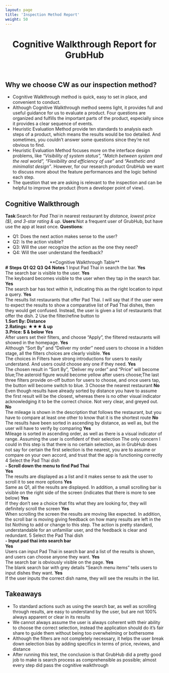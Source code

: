 ```yaml
---
layout: page
title: 'Inspection Method Report'
weight: 50
---
```



<center><h1> Cognitive Walkthrough Report for GrubHub </h1></center>
<br>

## Why we choose CW as our inspection method?
- Cognitive Walkthrough method is quick, easy to set in place, and convenient to conduct.
- Although Cognitive Walkthrough method seems light, it provides full and useful guidance for us  to evaluate a product. Four questions are organized and fulfills the important parts of the product, especially since it provides a clear sequence of events.
- Heuristic Evaluation Method provide ten standards to analysis each steps of a product, which means the results would be too detailed. And sometimes, you couldn’t answer some questions since they’re not obvious to find.  
- Heuristic Evaluation Method focuses more on the interface design problems, like *“Visibility of system status”, “Match between system and the real world”, “Flexibility and efficiency of use”* and *“Aesthetic and minimalist design”*. However, for our research product GrubHub we want to discuss more about the feature performances and the logic behind each step.
- The question that we are asking is relevant to the inspection and can be helpful to improve the product (from a developer point of view).

## Cognitive Walkthrough
**Task**:Search for *Pad Thai* in nearest restaurant by *distance, lowest price ($), and 3-star rating & up*.
**Users**:Not a frequent user of GrubHub, but have use the app at least once.
**Questions**:
- Q1: Does the next action makes sense to the user?
- Q2: Is the action visible?
- Q3: Will the user recognize the action as the one they need?
- Q4: Will the user understand the feedback?

<center>**Cognitive Walkthrough Table**</center>
  <tr>
    <td><b>#</b></td>
    <td><b>Steps</b></td>
    <td><b>Q1</b></td>
    <td><b>Q2</b></td>
    <td><b>Q3</b></td>
    <td><b>Q4</b></td>
    <td><b>Notes</b></td>
  </tr>
  <tr>
    <td>1</td>
    <td>Input Pad Thai in search the bar.</td>
    <td><b>Yes</b><br>
 		The search bar is visible to the user. </td>
    <td><b>Yes</b><br>
    	The keyboard becomes visible to the user when they tap in the search bar.</td>
    <td><b>Yes</b><br>
    	The search bar has text within it, indicating this as the right location to input a query.</td>
    <td><b>Yes</b><br> 
    	The results list restaurants that offer Pad Thai.</td>
    <td>I will say that if the user were to expect the results to show a comparative list of Pad Thai dishes, then they would get confused. Instead, the user is given a list of restaurants that offer the dish.  </td>
  </tr>
  <tr>
	<td>2</td>
	<td>Use the filter/refine button to <br>
		<b>1.Sort By: Distance</b> <br>
		<b>2.Ratings: ★★★ & up </b> <br>
		<b>3.Price: $ & below</b></td>
	<td><b>Yes</b><br>
		After users set their filters, and choose “Apply”, the filtered restaurants will showed in the homepage. </td>
	<td><b>Yes</b><br>
		Although “Sort By” and “Deliver my order” need users to choose in a hidden stage, all the filters choices are clearly visible.</td>
	<td><b>Yes</b><br>
		The choices in Filters have strong introductions for users to easily understand. And users could choose any one if they need.</td>
	<td><b>Yes</b><br> 
		The chosen result in “Sort By”, “Deliver my order” and “Price” will become blue;The asteroid figure would become yellow after users choose;The last three filters provide on-off button for users to choose, and once users tap, the button will become switch to blue. </td>
	<td></td>
  </tr>
  <tr>
    <td>3</td>
    <td>Choose the nearest restaurant</td>
    <td><b>No</b><br>
 		Even though results have already sorted by distance you have to assume the first result will be the closest, whereas there is no other visual indicator acknowledging it to be the correct choice. Not very clear, and greyed out.</td>
    <td><b>No</b><br>
    	The mileage is shown in the description that follows the restaurant, but you have to compare at least one other to know that it is the shortest route</td>
    <td><b>No</b><br>
    	The results have been sorted in ascending by distance, as well as, but the user will have to verify by comparing</td>
    <td><b>Yes</b><br> 
    	Mileage is sorted in ascending order, as well as there is a visual indicator of range. Assuming the user is confident of their selection</td>
    <td>The only concern I could in this step is that there is no certain selection, as in GrubHub does not say for certain the first selection is the nearest, you are to assume or compare on your own accord, and trust that the app is functioning correctly </td>
  </tr>
  <tr>
	<td>4</td>
	<td>Select the Pad Thai dish<br>
		<b> - Scroll down the menu to find Pad Thai</b> <br></td>
	<td><b>Yes</b><br>
		The results are displayed as a list and it makes sense to ask the user to scroll it to see more options </td>
	<td><b>Yes</b><br>
		Same as Q1, all the results are displayed. In addition, a small scrolling bar is visible on the right side of the screen (indicates that there is more to see below)</td>
	<td><b>Yes</b><br>
		If they don’t see a choice that fits what they are looking for, they will definitely scroll the screen</td>
	<td><b>Yes</b><br> 
		When scrolling the screen the results are moving like expected. In addition, the scroll bar is moving giving feedback on how many results are left in the list </td>
	<td>Nothing to add or change to this step. The action is pretty standard, understandable for an unfamiliar user, and the feedback is clear and redundant.</td>
  </tr>
  <tr>
	<td>5</td>
	<td>Select the Pad Thai dish<br>
		<b> - Input pad thai into search bar</b> <br></td>
	<td><b>Yes</b><br>
		Users can input Pad Thai in search bar and a list of the results is shown, and users can choose anyone they want. </td>
	<td><b>Yes</b><br>
		The search bar is obviously visible on the page.</td>
	<td><b>Yes</b><br>
		The blank search bar with grey details “Search menu items” tells users to input dishes they want. </td>
	<td><b>Yes</b><br> 
		If the user inputs the correct dish name, they will see the results in the list. </td>
	<td></td>
  </tr>
 </table>


## Takeaways
- To standard actions such as using the search bar, as well as scrolling through results, are easy to understand by the user, but are not 100% always apparent or clear in its results
- We cannot always assume the user is always coherent with their ability to choose the correct selection, instead the application should do it’s fair share to guide them without being too overwhelming or bothersome
- Although the filters are not completely necessary, it helps the user break down selection bias by adding specifics in terms of price, reviews, and distance
- After running this test, the conclusion is that GrubHub did a pretty good job to make is search process as comprehensible as possible; almost every step did pass the cognitive walkthrough

